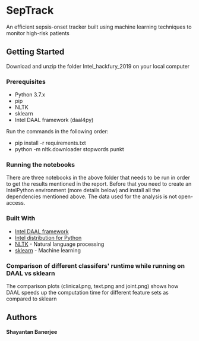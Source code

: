 # SepTrack 

An efficient sepsis-onset tracker built using machine learning techniques to monitor high-risk patients


## Getting Started

Download and unzip the folder Intel_hackfury_2019 on your local computer

### Prerequisites

* Python 3.7.x
* pip
* NLTK
* sklearn
* Intel DAAL framework (daal4py)


Run the commands in the following order:
* pip install -r requirements.txt
* python -m nltk.downloader stopwords punkt

### Running the notebooks
There are three notebooks in the above folder that needs to be run in order to get the results mentioned in the report. Before that you need to create
an IntelPython environment (more details below) and install all the dependencies mentioned above. The data used for the analysis 
is not open-access. 

### Built With
 
* [Intel DAAL framework](https://software.intel.com/en-us/daal)
* [Intel distribution for Python](https://software.intel.com/en-us/distribution-for-python)
* [NLTK](https://www.nltk.org/) - Natural language processing
* [sklearn](https://scikit-learn.org/) - Machine learning 

### Comparison of different classifers' runtime while running on DAAL vs sklearn
The comparison plots (clinical.png, text.png and joint.png) shows how DAAL speeds up the computation time for different feature sets as compared to sklearn

## Authors

**Shayantan Banerjee** 
